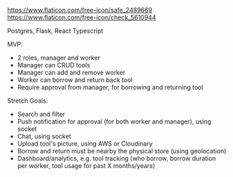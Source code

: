 https://www.flaticon.com/free-icon/safe_2489669
https://www.flaticon.com/free-icon/check_5610944

Postgres, Flask, React Typescript

MVP:

- 2 roles, manager and worker
- Manager can CRUD tools
- Manager can add and remove worker
- Worker can borrow and return back tool
- Require approval from manager, for borrowing and returning tool

Stretch Goals:

- Search and filter
- Push notification for approval (for both worker and manager), using socket
- Chat, using socket
- Upload tool's picture, using AWS or Cloudinary
- Borrow and return must be nearby the physical store (using geolocation)
- Dashboard/analytics, e.g. tool tracking (who borrow, borrow duration per worker, tool usage for past X months/years)
